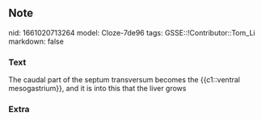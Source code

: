 ## Note
nid: 1661020713264
model: Cloze-7de96
tags: GSSE::!Contributor::Tom_Li
markdown: false

### Text
<div>
  The caudal part of the septum transversum becomes the
  {{c1::ventral mesogastrium}}, and it is into this that the liver
  grows
</div>

### Extra

